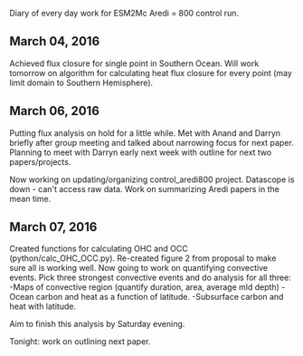 Diary of every day work for ESM2Mc Aredi = 800 control run. 

## March 04, 2016
Achieved flux closure for single point in Southern Ocean. Will work tomorrow on algorithm for calculating heat flux closure for every point (may limit domain to Southern Hemisphere). 

## March 06, 2016
Putting flux analysis on hold for a little while. Met with Anand and Darryn briefly after group meeting and talked about narrowing focus for next paper. Planning to meet with Darryn early next week with outline for next two papers/projects. 

Now working on updating/organizing control_aredi800 project. Datascope is down - can't access raw data. Work on summarizing Aredi papers in the mean time. 

## March 07, 2016
Created functions for calculating OHC and OCC (python/calc_OHC_OCC.py). Re-created figure 2 from proposal to make sure all is working well. Now going to work on quantifying convective events. Pick three strongest convective events and do analysis for all three: 
-Maps of convective region (quantify duration, area, average mld depth)
-Ocean carbon and heat as a function of latitude. 
-Subsurface carbon and heat with latitude. 

Aim to finish this analysis by Saturday evening. 

Tonight: work on outlining next paper. 